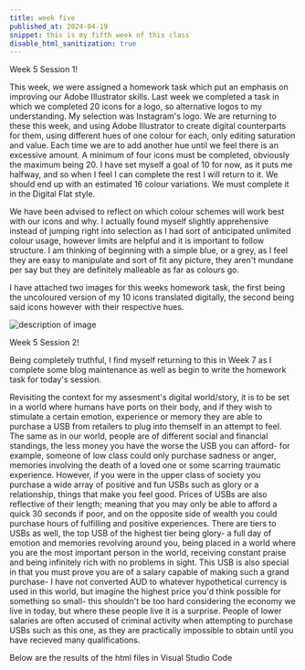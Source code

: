 ```yaml
---
title: week five
published_at: 2024-04-19
snippet: this is my fifth week of this class
disable_html_sanitization: true
---
```


Week 5 Session 1!

This week, we were assigned a homework task which put an emphasis on improving our Adobe Illustrator
skills. Last week we completed a task in which we completed 20 icons for a logo, so alternative logos
to my understanding. My selection was Instagram's logo.
We are returning to these this week, and using Adobe Illustrator to create digital counterparts for them, using different hues of one colour for each, only editing saturation and value. Each time we are to add another hue until we feel there is an excessive amount. A minimum of four icons must be completed, obviously the maximum being 20. I have set myself a goal of 10 for now, as it puts me halfway, and so when I feel I can complete the rest I will return to it. We should end up with an estimated 16 colour variations. We must complete it in the Digital Flat style. 

We have been advised to reflect on which colour schemes will work best with our icons and why. I
actually found myself slightly apprehensive instead of jumping right into selection as I had sort of
anticipated unlimited colour usage, however limits are helpful and it is important to follow structure.
I am thinking of beginning with a simple blue, or a grey, as I feel they are easy to manipulate and sort
of fit any picture, they aren't mundane per say but they are definitely malleable as far as colours go. 

I have attached two images for this weeks homework task, the first being the uncoloured version of my 10 icons translated digitally, the second being said icons however with their respective hues. 

![description of image](/w5s1/logos.jpg)

Week 5 Session 2!

Being completely truthful, I find myself returning to this in Week 7 as I complete some blog maintenance
as well as begin to write the homework task for today's session. 

Revisiting the context for my assesment's digital world/story, it is to be set in a world where humans
have ports on their body, and if they wish to stimulate a certain emotion, experience or memory they
are able to purchase a USB from retailers to plug into themself in an attempt to feel. The same as in
our world, people are of different social and financial standings, the less money you have the worse
the USB you can afford- for example, someone of low class could only purchase sadness or anger, 
memories involving the death of a loved one or some scarring traumatic experience. However, if you were
in the upper class of society you purchase a wide array of positive and fun USBs such as glory or a
relationship, things that make you feel good. Prices of USBs are also reflective of their length; 
meaning that you may only be able to afford a quick 30 seconds if poor, and on the opposite side of
wealth you could purchase hours of fulfilling and positive experiences. There are tiers to USBs as well,
the top USB of the highest tier being glory- a full day of emotion and memories revolving around you,
being placed in a world where you are the most important person in the world, receiving constant
praise and being infinitely rich with no problems in sight. This USB is also special in that you
must prove you are of a salary capable of making such a grand purchase- I have not converted AUD
to whatever hypothetical currency is used in this world, but imagine the highest price you'd think
possible for something so small- this shouldn't be too hard considering the economy we live in today,
but where these people live it is a surprise. People of lower salaries are often accused of criminal
activity when attempting to purchase USBs such as this one, as they are practically impossible to obtain
until you have recieved many qualifications. 

Below are the results of the html files in Visual Studio Code
